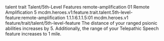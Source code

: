 <ability>
  <metadata>
    <class>talent</class>
    <feature_type>trait</feature_type>
    <file_dpath>Talent/5th-Level Features</file_dpath>
    <item_id>remote-amplification</item_id>
    <item_index>01</item_index>
    <item_name>Remote Amplification</item_name>
    <level>5</level>
    <scc>mcdm.heroes.v1:feature.trait.talent.5th-level-feature:remote-amplification</scc>
    <scdc>1.1.1:6.1.1.5:01</scdc>
    <source>mcdm.heroes.v1</source>
    <type>feature/trait/talent/5th-level-feature</type>
  </metadata>
  <effects>
    <effect type="mundane">The distance of your ranged psionic abilities increases by 5. Additionally, the range of your Telepathic Speech feature increases to 1 mile.</effect>
  </effects>
</ability>
